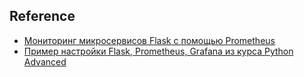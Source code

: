 ## Reference
- [Мониторинг микросервисов Flask с помощью Prometheus](https://habr.com/ru/articles/518122/)
- [Пример настройки Flask, Prometheus, Grafana из курса Python Advanced](https://gitlab.skillbox.ru/aleksandr_goldovskii/python_advanced/-/blob/master/module_24_debugging_2/homework/REPORT.md)
